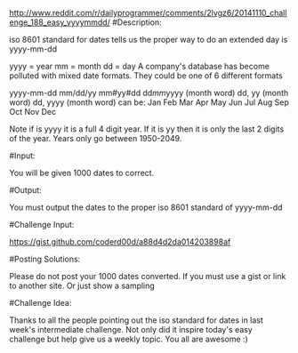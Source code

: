 http://www.reddit.com/r/dailyprogrammer/comments/2lvgz6/20141110_challenge_188_easy_yyyymmdd/
#Description:

iso 8601 standard for dates tells us the proper way to do an extended day is yyyy-mm-dd

yyyy = year
mm = month
dd = day
A company's database has become polluted with mixed date formats. They could be one of 6 different formats

yyyy-mm-dd
mm/dd/yy
mm#yy#dd
dd*mm*yyyy
(month word) dd, yy
(month word) dd, yyyy
(month word) can be: Jan Feb Mar Apr May Jun Jul Aug Sep Oct Nov Dec

Note if is yyyy it is a full 4 digit year. If it is yy then it is only the last 2 digits of the year. Years only go between 1950-2049.

#Input:

You will be given 1000 dates to correct.

#Output:

You must output the dates to the proper iso 8601 standard of yyyy-mm-dd

#Challenge Input:

https://gist.github.com/coderd00d/a88d4d2da014203898af

#Posting Solutions:

Please do not post your 1000 dates converted. If you must use a gist or link to another site. Or just show a sampling

#Challenge Idea:

Thanks to all the people pointing out the iso standard for dates in last week's intermediate challenge. Not only did it inspire today's easy challenge but help give us a weekly topic. You all are awesome :)
